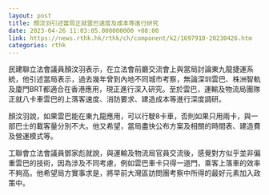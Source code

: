 ```yaml
---
layout: post
title: 顏汶羽引述當局正就雲巴速度及成本等進行研究
date: 2023-04-26 11:03:05.000000000 +08:00
link: https://news.rthk.hk/rthk/ch/component/k2/1697910-20230426.htm
categories: rthk
---
```


民建聯立法會議員顏汶羽表示，在立法會前廳交流會上與當局討論東九龍捷運系統，他引述當局表示，過去幾年曾到內地不同城市考察，無論深圳雲巴、株洲智軌及廈門BRT都適合在香港應用，現正進行深入研究。至於雲巴，運輸及物流局團隊正就八卡車雲巴的上落客速度、消防要求、建造成本等進行深度調研。

顏汶羽說，如果雲巴能在東九龍應用，可以行駛8卡車，否則如果只用兩卡，與一部巴士的載客量分別不大。他又希望，當局盡快公布方案及相關的時間表、建造費及營運模式等。

工聯會立法會議員鄧家彪就說，與運輸及物流局官員交流後，感覺對方似乎並非偏重雲巴的技術，因為涉及不同考慮，例如雲巴車卡只得一道門，乘客上落車的效率不夠高。他希望局方實事求是，將早前大灣區訪問團考察中所得的最好元素加入政策中。
